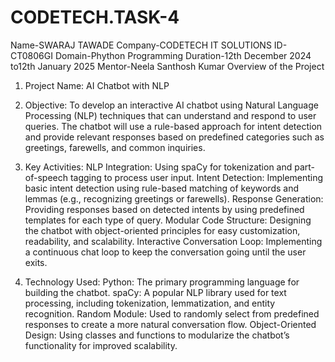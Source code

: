 # CODETECH.TASK-4
Name-SWARAJ TAWADE
Company-CODETECH IT SOLUTIONS
ID-CT0806GI
Domain-Phython Programming
Duration-12th December 2024 to12th January 2025
Mentor-Neela Santhosh Kumar
Overview of the Project
1. Project Name:
AI Chatbot with NLP

2. Objective:
To develop an interactive AI chatbot using Natural Language Processing (NLP) techniques that can understand and respond to user queries. The chatbot will use a rule-based approach for intent detection and provide relevant responses based on predefined categories such as greetings, farewells, and common inquiries.

3. Key Activities:
NLP Integration: Using spaCy for tokenization and part-of-speech tagging to process user input.
Intent Detection: Implementing basic intent detection using rule-based matching of keywords and lemmas (e.g., recognizing greetings or farewells).
Response Generation: Providing responses based on detected intents by using predefined templates for each type of query.
Modular Code Structure: Designing the chatbot with object-oriented principles for easy customization, readability, and scalability.
Interactive Conversation Loop: Implementing a continuous chat loop to keep the conversation going until the user exits.

4. Technology Used:
Python: The primary programming language for building the chatbot.
spaCy: A popular NLP library used for text processing, including tokenization, lemmatization, and entity recognition.
Random Module: Used to randomly select from predefined responses to create a more natural conversation flow.
Object-Oriented Design: Using classes and functions to modularize the chatbot’s functionality for improved scalability.
